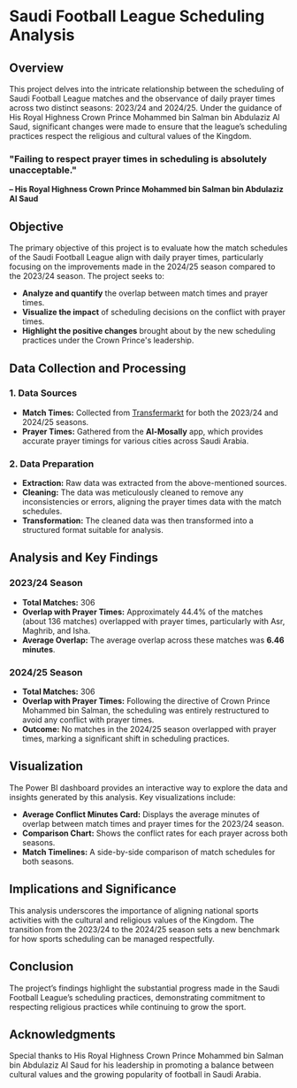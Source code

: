 # Saudi Football League Scheduling Analysis

## Overview
This project delves into the intricate relationship between the scheduling of Saudi Football League matches and the observance of daily prayer times across two distinct seasons: 2023/24 and 2024/25. Under the guidance of His Royal Highness Crown Prince Mohammed bin Salman bin Abdulaziz Al Saud, significant changes were made to ensure that the league’s scheduling practices respect the religious and cultural values of the Kingdom.

### "Failing to respect prayer times in scheduling is absolutely unacceptable."  
**– His Royal Highness Crown Prince Mohammed bin Salman bin Abdulaziz Al Saud**

## Objective
The primary objective of this project is to evaluate how the match schedules of the Saudi Football League align with daily prayer times, particularly focusing on the improvements made in the 2024/25 season compared to the 2023/24 season. The project seeks to:
- **Analyze and quantify** the overlap between match times and prayer times.
- **Visualize the impact** of scheduling decisions on the conflict with prayer times.
- **Highlight the positive changes** brought about by the new scheduling practices under the Crown Prince's leadership.

## Data Collection and Processing
### 1. Data Sources
- **Match Times:** Collected from [Transfermarkt](https://www.transfermarkt.com/) for both the 2023/24 and 2024/25 seasons.
- **Prayer Times:** Gathered from the **Al-Mosally** app, which provides accurate prayer timings for various cities across Saudi Arabia.

### 2. Data Preparation
- **Extraction:** Raw data was extracted from the above-mentioned sources.
- **Cleaning:** The data was meticulously cleaned to remove any inconsistencies or errors, aligning the prayer times data with the match schedules.
- **Transformation:** The cleaned data was then transformed into a structured format suitable for analysis.

## Analysis and Key Findings
### 2023/24 Season
- **Total Matches:** 306
- **Overlap with Prayer Times:** Approximately 44.4% of the matches (about 136 matches) overlapped with prayer times, particularly with Asr, Maghrib, and Isha.
- **Average Overlap:** The average overlap across these matches was **6.46 minutes**.

### 2024/25 Season
- **Total Matches:** 306
- **Overlap with Prayer Times:** Following the directive of Crown Prince Mohammed bin Salman, the scheduling was entirely restructured to avoid any conflict with prayer times.
- **Outcome:** No matches in the 2024/25 season overlapped with prayer times, marking a significant shift in scheduling practices.

## Visualization
The Power BI dashboard provides an interactive way to explore the data and insights generated by this analysis. Key visualizations include:
- **Average Conflict Minutes Card:** Displays the average minutes of overlap between match times and prayer times for the 2023/24 season.
- **Comparison Chart:** Shows the conflict rates for each prayer across both seasons.
- **Match Timelines:** A side-by-side comparison of match schedules for both seasons.

## Implications and Significance
This analysis underscores the importance of aligning national sports activities with the cultural and religious values of the Kingdom. The transition from the 2023/24 to the 2024/25 season sets a new benchmark for how sports scheduling can be managed respectfully.

## Conclusion
The project’s findings highlight the substantial progress made in the Saudi Football League’s scheduling practices, demonstrating commitment to respecting religious practices while continuing to grow the sport.


## Acknowledgments
Special thanks to His Royal Highness Crown Prince Mohammed bin Salman bin Abdulaziz Al Saud for his leadership in promoting a balance between cultural values and the growing popularity of football in Saudi Arabia.
